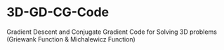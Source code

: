 # 3D-GD-CG-Code
Gradient Descent and Conjugate Gradient Code for Solving 3D problems (Griewank Function &amp; Michalewicz Function)
